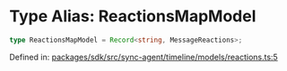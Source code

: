 # Type Alias: ReactionsMapModel

```ts
type ReactionsMapModel = Record<string, MessageReactions>;
```

Defined in: [packages/sdk/src/sync-agent/timeline/models/reactions.ts:5](https://github.com/towns-protocol/towns/blob/0db1fd0ac7258e8db8cedfb6183e8eade8284fa1/packages/sdk/src/sync-agent/timeline/models/reactions.ts#L5)
